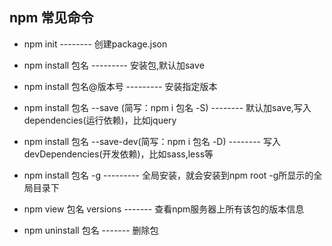 ## npm 常见命令
  - npm init     -------- 创建package.json
  
  - npm install 包名   --------- 安装包,默认加save
  - npm install 包名@版本号   --------- 安装指定版本
  - npm install 包名 --save (简写：npm i 包名 -S) -------- 默认加save,写入dependencies(运行依赖)，比如jquery
  - npm install 包名 --save-dev(简写：npm i 包名 -D) -------- 写入devDependencies(开发依赖)，比如sass,less等
  - npm install 包名 -g  --------- 全局安装，就会安装到npm root -g所显示的全局目录下
  - npm view 包名 versions  ------- 查看npm服务器上所有该包的版本信息

  - npm uninstall 包名 ------- 删除包